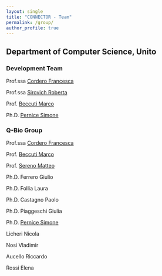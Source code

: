 ```yaml
---
layout: single
title: "CONNECTOR - Team"
permalink: /group/
author_profile: true
--- 
```


## Department of Computer Science, Unito

### Development Team

Prof.ssa [Cordero Francesca](https://www.cs.unito.it/do/docenti.pl/Show?_id=fcordero)

Prof.ssa [Sirovich Roberta](https://matematicalm.campusnet.unito.it/do/docenti.pl/Alias?roberta.sirovich#tab-profilo)

Prof. [Beccuti Marco](https://www.cs.unito.it/do/docenti.pl/Show?_id=mbeccuti#tab-profilo)

Ph.D. [Pernice Simone](https://www.cs.unito.it/do/docenti.pl/Show?_id=spernice#tab-profilo)


### Q-Bio Group

Prof.ssa [Cordero Francesca](https://www.cs.unito.it/do/docenti.pl/Show?_id=fcordero)

Prof. [Beccuti Marco](https://www.cs.unito.it/do/docenti.pl/Show?_id=mbeccuti#tab-profilo)

Prof. [Sereno Matteo](https://www.cs.unito.it/do/docenti.pl/Show?_id=msereno#tab-profilo)

Ph.D. Ferrero Giulio

Ph.D. Follia Laura 

Ph.D. Castagno Paolo

Ph.D. Piaggeschi Giulia

Ph.D. [Pernice Simone](http://www.di.unito.it/~pernice/)

Licheri Nicola

Nosi Vladimir

Aucello Riccardo 

Rossi Elena
